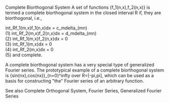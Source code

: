 Complete Biorthogonal System
A set of functions {f_1(n,x),f_2(n,x)} is termed a complete biorthogonal system in the closed interval R if, they are biorthogonal, i.e.,

int_Rf_1(m,x)f_1(n,x)dx	=	c_mdelta_(mn)	
(1)
int_Rf_2(m,x)f_2(n,x)dx	=	d_mdelta_(mn)	
(2)
int_Rf_1(m,x)f_2(n,x)dx	=	0	
(3)
int_Rf_1(m,x)dx	=	0	
(4)
int_Rf_2(m,x)dx	=	0	
(5)
and complete.

A complete biorthogonal system has a very special type of generalized Fourier series. The prototypical example of a complete biorthogonal system is {sin(nx),cos(nx)}_(n=0)^infty over R=[-pi,pi], which can be used as a basis for constructing "the" Fourier series of an arbitrary function.

See also
Complete Orthogonal System, Fourier Series, Generalized Fourier Series